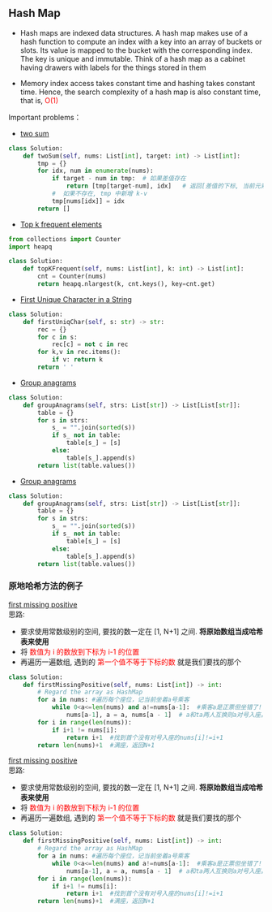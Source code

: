 ## Hash Map
- Hash maps are indexed data structures. A hash map makes use of a hash function to compute an index with a key into an array of buckets or slots. Its value is mapped to the bucket with the corresponding index. The key is unique and immutable. Think of a hash map as a cabinet having drawers with labels for the things stored in them 

- Memory index access takes constant time and hashing takes constant time. Hence, the search complexity of a hash map is also constant time, that is, <font color="red"> O(1) </font>

Important problems：
- [two sum](https://leetcode.com/problems/two-sum/)
```python
class Solution:
    def twoSum(self, nums: List[int], target: int) -> List[int]:
        tmp = {} 
        for idx, num in enumerate(nums):
            if target - num in tmp:  # 如果差值存在
                return [tmp[target-num], idx]   # 返回[差值的下标, 当前元素的下标] 
            #  如果不存在, tmp 中新增 k-v 
            tmp[nums[idx]] = idx 
        return [] 
```

- [Top k frequent elements]( https://leetcode.com/problems/top-k-frequent-elements/ )
```python
from collections import Counter  
import heapq 

class Solution:
    def topKFrequent(self, nums: List[int], k: int) -> List[int]:  
        cnt = Counter(nums)  
        return heapq.nlargest(k, cnt.keys(), key=cnt.get)
```

- [ First Unique Character in a String ](https://leetcode.com/problems/first-unique-character-in-a-string/) 
```python
class Solution:
    def firstUniqChar(self, s: str) -> str: 
        rec = {}  
        for c in s:
            rec[c] = not c in rec  
        for k,v in rec.items():
            if v: return k 
        return ' ' 
```

- [ Group anagrams ]( https://leetcode.cn/problems/group-anagrams/description/ ) 
```python
class Solution:
    def groupAnagrams(self, strs: List[str]) -> List[List[str]]:  
        table = {} 
        for s in strs:
            s_ = "".join(sorted(s))   
            if s_ not in table:
                table[s_] = [s] 
            else:
                table[s_].append(s) 
        return list(table.values())  
``` 

- [ Group anagrams ]( https://leetcode.cn/problems/group-anagrams/description/ ) 
```python
class Solution:
    def groupAnagrams(self, strs: List[str]) -> List[List[str]]:  
        table = {} 
        for s in strs:
            s_ = "".join(sorted(s))   
            if s_ not in table:
                table[s_] = [s] 
            else:
                table[s_].append(s) 
        return list(table.values())  
```  

### 原地哈希方法的例子 
[ first missing positive ]( https://leetcode.cn/problems/first-missing-positive/description/ )  
思路:
- 要求使用常数级别的空间, 要找的数一定在 [1, N+1] 之间. **将原始数组当成哈希表来使用** 
- 将 <font color="red"> 数值为 i 的数放到下标为 i-1 的位置 </font>   
- 再遍历一遍数组, 遇到的 <font color="red"> 第一个值不等于下标的数 </font>    就是我们要找的那个
```python 
class Solution:
    def firstMissingPositive(self, nums: List[int]) -> int:  
        # Regard the array as HashMap 
        for a in nums: #遍历每个座位，记当前坐着a号乘客
            while 0<a<=len(nums) and a!=nums[a-1]:  #乘客a是正票但坐错了! 其座位被 ta=nums[a-1]占了
                nums[a-1], a = a, nums[a - 1]  # a和ta两人互换则a对号入座。此后ta相当于新的a，去找自己的座位（循环执行）
        for i in range(len(nums)):
            if i+1 != nums[i]:
                return i+1  #找到首个没有对号入座的nums[i]!=i+1
        return len(nums)+1  #满座，返回N+1 
```    


[ first missing positive ]( https://leetcode.cn/problems/first-missing-positive/description/ )  
思路:
- 要求使用常数级别的空间, 要找的数一定在 [1, N+1] 之间. **将原始数组当成哈希表来使用** 
- 将 <font color="red"> 数值为 i 的数放到下标为 i-1 的位置 </font>   
- 再遍历一遍数组, 遇到的 <font color="red"> 第一个值不等于下标的数 </font>    就是我们要找的那个
```python 
class Solution:
    def firstMissingPositive(self, nums: List[int]) -> int:  
        # Regard the array as HashMap 
        for a in nums: #遍历每个座位，记当前坐着a号乘客
            while 0<a<=len(nums) and a!=nums[a-1]:  #乘客a是正票但坐错了! 其座位被 ta=nums[a-1]占了
                nums[a-1], a = a, nums[a - 1]  # a和ta两人互换则a对号入座。此后ta相当于新的a，去找自己的座位（循环执行）
        for i in range(len(nums)):
            if i+1 != nums[i]:
                return i+1  #找到首个没有对号入座的nums[i]!=i+1
        return len(nums)+1  #满座，返回N+1 
```  
